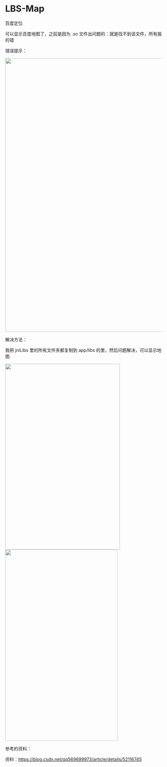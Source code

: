 # LBS-Map
百度定位


可以显示百度地图了，之前是因为  .so   文件出问题的：就是找不到该文件，所有报的错


错误提示：

<img src="C:/Users/bigti/Desktop/运行LBSMap出的错.PNG" width="1919" height="877" border="0" alt="">



解决方法：


我把  jniLibs  里的所有文件夹都复制到 app/libs 的里，然后问题解决，可以显示地图



<img src="C:/Users/bigti/Desktop/修改后的目录.PNG" width="369" height="595" border="0" alt="">






<img src="C:/Users/bigti/Desktop/运行百度地图.PNG" width="362" height="613" border="0" alt="">


参考的资料：

资料：https://blog.csdn.net/qq569699973/article/details/52116745
